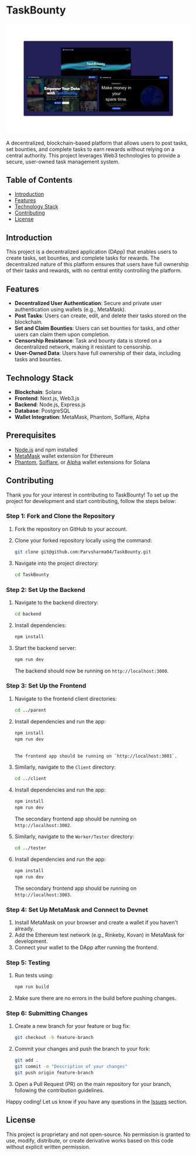 # TaskBounty

![Mockup](/TaskBountyMockup.png)

A decentralized, blockchain-based platform that allows users to post tasks, set bounties, and complete tasks to earn rewards without relying on a central authority. This project leverages Web3 technologies to provide a secure, user-owned task management system.

## Table of Contents

- [Introduction](#introduction)
- [Features](#features)
- [Technology Stack](#technology-stack)
- [Contributing](#contributing)
- [License](#license)

## Introduction

This project is a decentralized application (DApp) that enables users to create tasks, set bounties, and complete tasks for rewards. The decentralized nature of this platform ensures that users have full ownership of their tasks and rewards, with no central entity controlling the platform.

## Features

- **Decentralized User Authentication**: Secure and private user authentication using wallets (e.g., MetaMask).
- **Post Tasks**: Users can create, edit, and delete their tasks stored on the blockchain.
- **Set and Claim Bounties**: Users can set bounties for tasks, and other users can claim them upon completion.
- **Censorship Resistance**: Task and bounty data is stored on a decentralized network, making it resistant to censorship.
- **User-Owned Data**: Users have full ownership of their data, including tasks and bounties.

## Technology Stack

<!-- - **Smart Contracts**: Solidity -->

- **Blockchain**: Solana
- **Frontend**: Next.js, Web3.js
- **Backend**: Node.js, Express.js
- **Database**: PostgreSQL
- **Wallet Integration**: MetaMask, Phantom, Solflare, Alpha

## Prerequisites

- [Node.js](https://nodejs.org/) and npm installed
- [MetaMask](https://metamask.io/) wallet extension for Ethereum
- [Phantom](https://phantom.app/), [Solflare](https://solflare.com/), or [Alpha](https://alpha.solana.com/) wallet extensions for Solana



## Contributing

Thank you for your interest in contributing to TaskBounty! To set up the project for development and start contributing, follow the steps below:

### Step 1: Fork and Clone the Repository

1. Fork the repository on GitHub to your account.
2. Clone your forked repository locally using the command:

   ```bash
   git clone git@github.com:Parvsharma04/TaskBounty.git
   ```

3. Navigate into the project directory:

   ```bash
   cd TaskBounty
   ```

### Step 2: Set Up the Backend

1. Navigate to the backend directory:

   ```bash
   cd backend
   ```

2. Install dependencies:

   ```bash
   npm install
   ```

3. Start the backend server:

   ```bash
   npm run dev
   ```

   The backend should now be running on `http://localhost:3000`.

### Step 3: Set Up the Frontend

1. Navigate to the frontend client directories:

   ```bash
   cd ../parent
   ```

2. Install dependencies and run the app:

   ```bash
   npm install
   npm run dev
   ```
   ```

   The frontend app should be running on `http://localhost:3001`.

4. Similarly, navigate to the `Client` directory:

   ```bash
   cd ../client
   ```

5. Install dependencies and run the app:

   ```bash
   npm install
   npm run dev
   ```

   The secondary frontend app should be running on `http://localhost:3002`.

6. Similarly, navigate to the `Worker/Tester` directory:

   ```bash
   cd ../tester
   ```

7. Install dependencies and run the app:

   ```bash
   npm install
   npm run dev
   ```

   The secondary frontend app should be running on `http://localhost:3003`.

### Step 4: Set Up MetaMask and Connect to Devnet

1. Install MetaMask on your browser and create a wallet if you haven't already.
2. Add the Ethereum test network (e.g., Rinkeby, Kovan) in MetaMask for development.
3. Connect your wallet to the DApp after running the frontend.

### Step 5: Testing

1. Run tests using:

   ```bash
   npm run build
   ```

2. Make sure there are no errors in the build before pushing changes.

### Step 6: Submitting Changes

1. Create a new branch for your feature or bug fix:

   ```bash
   git checkout -b feature-branch
   ```

2. Commit your changes and push the branch to your fork:

   ```bash
   git add .
   git commit -m "Description of your changes"
   git push origin feature-branch
   ```

3. Open a Pull Request (PR) on the main repository for your branch, following the contribution guidelines.

Happy coding! Let us know if you have any questions in the [Issues](https://github.com/Parvsharma04/TaskBounty/issues) section.


## License

This project is proprietary and not open-source. No permission is granted to use, modify, distribute, or create derivative works based on this code without explicit written permission.